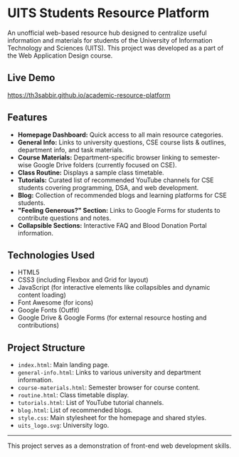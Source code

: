 # UITS Students Resource Platform

An unofficial web-based resource hub designed to centralize useful information and materials for students of the University of Information Technology and Sciences (UITS). This project was developed as a part of the Web Application Design course.

## Live Demo

https://th3sabbir.github.io/academic-resource-platform

## Features

*   **Homepage Dashboard:** Quick access to all main resource categories.
*   **General Info:** Links to university questions, CSE course lists & outlines, department info, and task materials.
*   **Course Materials:** Department-specific browser linking to semester-wise Google Drive folders (currently focused on CSE).
*   **Class Routine:** Displays a sample class timetable.
*   **Tutorials:** Curated list of recommended YouTube channels for CSE students covering programming, DSA, and web development.
*   **Blog:** Collection of recommended blogs and learning platforms for CSE students.
*   **"Feeling Generous?" Section:** Links to Google Forms for students to contribute questions and notes.
*   **Collapsible Sections:** Interactive FAQ and Blood Donation Portal information.

## Technologies Used

*   HTML5
*   CSS3 (including Flexbox and Grid for layout)
*   JavaScript (for interactive elements like collapsibles and dynamic content loading)
*   Font Awesome (for icons)
*   Google Fonts (Outfit)
*   Google Drive & Google Forms (for external resource hosting and contributions)

## Project Structure

*   `index.html`: Main landing page.
*   `general-info.html`: Links to various university and department information.
*   `course-materials.html`: Semester browser for course content.
*   `routine.html`: Class timetable display.
*   `tutorials.html`: List of YouTube tutorial channels.
*   `blog.html`: List of recommended blogs.
*   `style.css`: Main stylesheet for the homepage and shared styles.
*   `uits_logo.svg`: University logo.

<!-- ## Future Enhancements (Ideas)

*   Consolidate all CSS into external stylesheets.
*   Implement a more robust search functionality.
*   User authentication for personalized content (beyond the scope of this project).
*   Dark mode toggle.
-->
---

This project serves as a demonstration of front-end web development skills.
